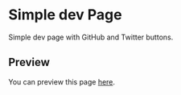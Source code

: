 # Simple dev Page
Simple dev page with GitHub and Twitter buttons.

## Preview
You can preview this page [here](https://mredoni.github.io/simpledevpage/).
